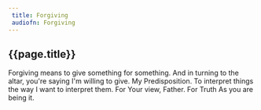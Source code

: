 ```yaml
---
 title: Forgiving
 audiofn: Forgiving
---
```


## {{page.title}}

Forgiving means to give something for something. And in turning to the
altar, you're saying I'm willing to give. My Predisposition. To
interpret things the way I want to interpret them. For Your view,
Father. For Truth As you are being it.

